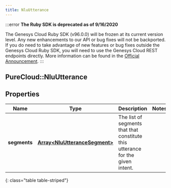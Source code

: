```yaml
---
title: NluUtterance
---
```


:::error
**The Ruby SDK is deprecated as of 9/16/2020**

The Genesys Cloud Ruby SDK (v96.0.0) will be frozen at its current version level. Any new enhancements to our API or bug fixes will not be backported. If you do need to take advantage of new features or bug fixes outside the Genesys Cloud Ruby SDK, you will need to use the Genesys Cloud REST endpoints directly. More information can be found in the [Official Announcement](https://developer.mypurecloud.com/forum/t/announcement-genesys-cloud-ruby-sdk-end-of-life/8850).
:::


## PureCloud::NluUtterance

## Properties

|Name | Type | Description | Notes|
|------------ | ------------- | ------------- | -------------|
| **segments** | [**Array&lt;NluUtteranceSegment&gt;**](NluUtteranceSegment.html) | The list of segments that that constitute this utterance for the given intent. | |
{: class="table table-striped"}


